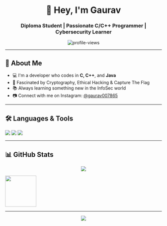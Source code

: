<!-- README.md -->

<h1 align="center">🚀 Hey, I'm Gaurav</h1>
<h3 align="center">Diploma Student | Passionate C/C++ Programmer | Cybersecurity Learner</h3>

<p align="center">
  <img src="https://komarev.com/ghpvc/?username=gaurav007865&label=Profile%20Views&color=0e75b6&style=flat" alt="profile-views" />
</p>

<hr>

<!-- About Me -->
<h2>🧠 About Me</h2>
<ul>
  <li>💻 I'm a developer who codes in <strong>C, C++</strong>, and <strong>Java</strong></li>
  <li>🔐 Fascinated by Cryptography, Ethical Hacking & Capture The Flag</li>
  <li>📚 Always learning something new in the InfoSec world</li>
  <li>📷 Connect with me on Instagram: <a href="https://www.instagram.com/gaurav007865?igsh=MWdtN2drOHpxOTFqcg==" target="_blank">@gaurav007865</a></li>
</ul>

<hr>

<!-- Languages & Tools -->
<h2>🛠️ Languages & Tools</h2>
<p>
  <img src="https://img.shields.io/badge/C-00599C?style=for-the-badge&logo=c&logoColor=white" />
  <img src="https://img.shields.io/badge/C++-00599C?style=for-the-badge&logo=c%2B%2B&logoColor=white" />
  <img src="https://img.shields.io/badge/Java-007396?style=for-the-badge&logo=java&logoColor=white" />
  
</p>

<hr>

<!-- GitHub Stats -->
<h2>📊 GitHub Stats</h2>
<p align="center">
  <img src="https://github-readme-stats.vercel.app/api?username=gaurav007865&show_icons=true&theme=dark&hide_border=true" />
  <br />
  </p>
<img src="https://i.pinimg.com/originals/f5/36/01/f53601133f236d1cb167ac19f05a3d60.gif" width="100px">
<hr>

<!-- Footer Typing Effect -->
<p align="center">
  <img src="https://readme-typing-svg.herokuapp.com?font=Fira+Code&size=22&pause=1000&color=00F5FF&center=true&vCenter=true&width=500&lines=Hello+World+🌍;C%2FC%2B%2B+Dev+with+Cyber+Vision+💻;Follow+@gaurav007865+on+Instagram+📷;Keep+Learning%2C+Keep+Building+🚀" />
</p>
